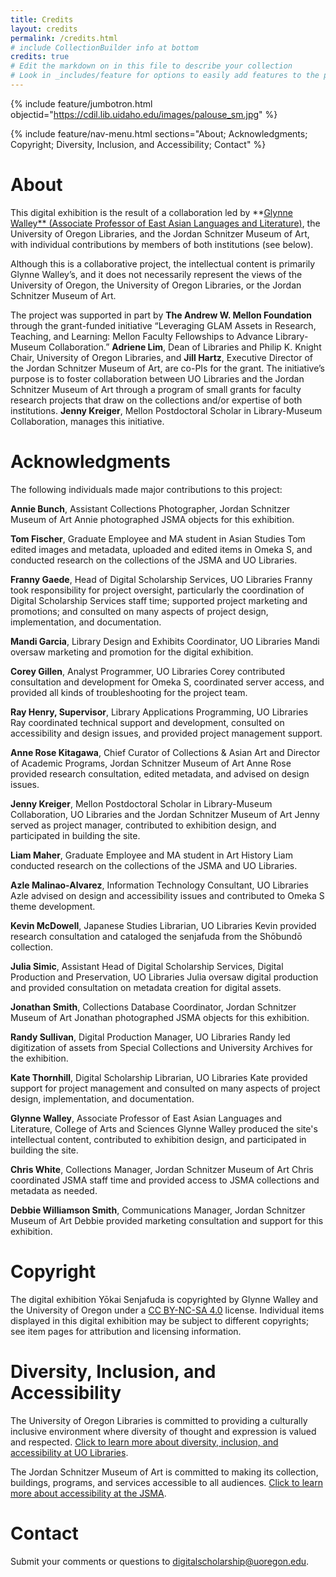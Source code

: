 ```yaml
---
title: Credits
layout: credits
permalink: /credits.html
# include CollectionBuilder info at bottom
credits: true
# Edit the markdown on in this file to describe your collection
# Look in _includes/feature for options to easily add features to the page
---
```


{% include feature/jumbotron.html objectid="https://cdil.lib.uidaho.edu/images/palouse_sm.jpg" %}

{% include feature/nav-menu.html sections="About; Acknowledgments; Copyright; Diversity, Inclusion, and Accessibility; Contact" %}


# About
This digital exhibition is the result of a collaboration led by **[Glynne Walley** (Associate Professor of East Asian Languages and Literature)](https://eall.uoregon.edu/profile/glynne/), the University of Oregon Libraries, and the Jordan Schnitzer Museum of Art, with individual contributions by members of both institutions (see below). 

Although this is a collaborative project, the intellectual content is primarily Glynne Walley’s, and it does not necessarily represent the views of the University of Oregon, the University of Oregon Libraries, or the Jordan Schnitzer Museum of Art.

The project was supported in part by **The Andrew W. Mellon Foundation** through the grant-funded initiative “Leveraging GLAM Assets in Research, Teaching, and Learning: Mellon Faculty Fellowships to Advance Library-Museum Collaboration.” **Adriene Lim**, Dean of Libraries and Philip K. Knight Chair, University of Oregon Libraries, and **Jill Hartz**, Executive Director of the Jordan Schnitzer Museum of Art, are co-PIs for the grant. The initiative’s purpose is to foster collaboration between UO Libraries and the Jordan Schnitzer Museum of Art through a program of small grants for faculty research projects that draw on the collections and/or expertise of both institutions. **Jenny Kreiger**, Mellon Postdoctoral Scholar in Library-Museum Collaboration, manages this initiative.


# Acknowledgments
The following individuals made major contributions to this project:

**Annie Bunch**, Assistant Collections Photographer, Jordan Schnitzer Museum of Art
Annie photographed JSMA objects for this exhibition.

**Tom Fischer**, Graduate Employee and MA student in Asian Studies
Tom edited images and metadata, uploaded and edited items in Omeka S, and conducted research on the collections of the JSMA and UO Libraries. 

**Franny Gaede**, Head of Digital Scholarship Services, UO Libraries
Franny took responsibility for project oversight, particularly the coordination of Digital Scholarship Services staff time; supported project marketing and promotions; and consulted on many aspects of project design, implementation, and documentation.

**Mandi Garcia**, Library Design and Exhibits Coordinator, UO Libraries
Mandi oversaw marketing and promotion for the digital exhibition.

**Corey Gillen**, Analyst Programmer, UO Libraries
Corey contributed consultation and development for Omeka S, coordinated server access, and provided all kinds of troubleshooting for the project team.

**Ray Henry, Supervisor**, Library Applications Programming, UO Libraries
Ray coordinated technical support and development, consulted on accessibility and design issues, and provided project management support.

**Anne Rose Kitagawa**, Chief Curator of Collections & Asian Art and Director of Academic Programs, Jordan Schnitzer Museum of Art
Anne Rose provided research consultation, edited metadata, and advised on design issues.

**Jenny Kreiger**, Mellon Postdoctoral Scholar in Library-Museum Collaboration, UO Libraries and the Jordan Schnitzer Museum of Art
Jenny served as project manager, contributed to exhibition design, and participated in building the site.

**Liam Maher**, Graduate Employee and MA student in Art History
Liam conducted research on the collections of the JSMA and UO Libraries. 

**Azle Malinao-Alvarez**, Information Technology Consultant, UO Libraries
Azle advised on design and accessibility issues and contributed to Omeka S theme development.

**Kevin McDowell**, Japanese Studies Librarian, UO Libraries
Kevin provided research consultation and cataloged the senjafuda from the Shōbundō collection.

**Julia Simic**, Assistant Head of Digital Scholarship Services, Digital Production and Preservation, UO Libraries
Julia oversaw digital production and provided consultation on metadata creation for digital assets.

**Jonathan Smith**, Collections Database Coordinator, Jordan Schnitzer Museum of Art
Jonathan photographed JSMA objects for this exhibition.

**Randy Sullivan**, Digital Production Manager, UO Libraries
Randy led digitization of assets from Special Collections and University Archives for the exhibition.

**Kate Thornhill**, Digital Scholarship Librarian, UO Libraries
Kate provided support for project management and consulted on many aspects of project design, implementation, and documentation.

**Glynne Walley**, Associate Professor of East Asian Languages and Literature, College of Arts and Sciences
Glynne Walley produced the site's intellectual content, contributed to exhibition design, and participated in building the site.

**Chris White**, Collections Manager, Jordan Schnitzer Museum of Art
Chris coordinated JSMA staff time and provided access to JSMA collections and metadata as needed.

**Debbie Williamson Smith**, Communications Manager, Jordan Schnitzer Museum of Art
Debbie provided marketing consultation and support for this exhibition.


# Copyright
The digital exhibition Yōkai Senjafuda is copyrighted by Glynne Walley and the University of Oregon under a [CC BY-NC-SA 4.0](https://creativecommons.org/licenses/by-nc-sa/4.0/) license. Individual items displayed in this digital exhibition may be subject to different copyrights; see item pages for attribution and licensing information.


# Diversity, Inclusion, and Accessibility
The University of Oregon Libraries is committed to providing a culturally inclusive environment where diversity of thought and expression is valued and respected. [Click to learn more about diversity, inclusion, and accessibility at UO Libraries](https://library.uoregon.edu/diversity-and-inclusion).

The Jordan Schnitzer Museum of Art is committed to making its collection, buildings, programs, and services accessible to all audiences. [Click to learn more about accessibility at the JSMA](https://jsma.uoregon.edu/Accessibility).


# Contact
Submit your comments or questions to [digitalscholarship@uoregon.edu](mailto:digitalscholarship@uoregon.edu).
